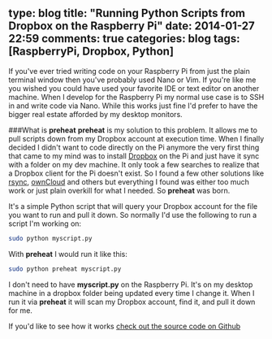 type: blog
title: "Running Python Scripts from Dropbox on the Raspberry Pi"
date: 2014-01-27 22:59
comments: true
categories: blog
tags: [RaspberryPi, Dropbox, Python]
---

If you've ever tried writing code on your Raspberry Pi from just the plain terminal window then you've probably used Nano or Vim. If you're like me you wished you could have used your favorite IDE or text editor on another machine. When I develop for the Raspberry Pi my normal use case is to SSH in and write code via Nano. While this works just fine I'd prefer to have the bigger real estate afforded by my desktop monitors.

###What is **preheat**
**preheat** is my solution to this problem. It allows me to pull scripts down from my Dropbox account at execution time. When I finally decided I didn't want to code directly on the Pi anymore the very first thing that came to my mind was to install [Dropbox][dropbox] on the Pi and just have it sync with a folder on my dev machine. It only took a few searches to realize that a Dropbox client for the Pi doesn't exist. So I found a few other solutions like [rsync][rsync], [ownCloud][owncloud] and others but everything I found was either too much work or just plain overkill for what I needed. So **preheat** was born.

It's a simple Python script that will query your Dropbox account for the file you want to run and pull it down. So normally I'd use the following to run a script I'm working on:

``` bash
sudo python myscript.py
```

With **preheat** I would run it like this:

``` bash
sudo python preheat myscript.py
```

I don't need to have **myscript.py** on the Raspberry Pi. It's on my desktop machine in a dropbox folder being updated every time I change it. When I run it via **preheat** it will scan my Dropbox account, find it, and pull it down for me.

If you'd like to see how it works [check out the source code on Github][preheat]

[dropbox]: http://dropbox.com
[owncloud]: http://owncloud.org
[rsync]: http://en.wikipedia.org/wiki/Rsync
[preheat]: https://github.com/sidwarkd/preheat